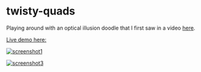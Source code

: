 # twisty-quads
Playing around with an optical illusion doodle that I first saw in a video [here](https://youtu.be/vln7rc5WYWM?t=13m5s).

[Live demo here:](http://timhutton.github.io/twisty-quads/)

[ ![screenshot1](https://cloud.githubusercontent.com/assets/647092/14437008/317bcdc2-0017-11e6-89c0-d77cf10e9025.png) ](http://timhutton.github.io/twisty-quads/)

[ ![screenshot3](https://cloud.githubusercontent.com/assets/647092/14453318/0595eeca-008c-11e6-81c0-4441f704c883.png) ](http://timhutton.github.io/twisty-quads/)
